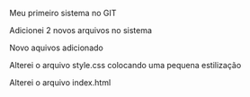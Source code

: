 Meu primeiro sistema no GIT

Adicionei 2 novos arquivos no sistema

Novo aquivos adicionado

Alterei o arquivo style.css colocando uma pequena estilização

Alterei o arquivo index.html